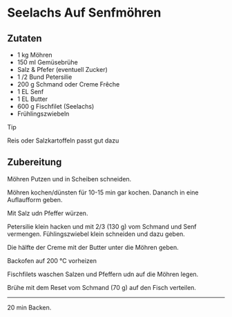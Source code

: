# Seelachs Auf Senfmöhren

## Zutaten

* 1 kg Möhren
* 150 ml Gemüsebrühe
* Salz & Pfefer (eventuell Zucker)
* 1 /2 Bund Petersilie
* 200 g Schmand oder Creme Frêche
* 1 EL Senf
* 1 EL Butter
* 600 g Fischfilet (Seelachs)
* Frühlingszwiebeln


> [!TIP]
> Reis oder Salzkartoffeln passt gut dazu

## Zubereitung

Möhren Putzen und in Scheiben schneiden.

Möhren kochen/dünsten für 10-15 min gar kochen. Dananch in eine Auflaufform geben.

Mit Salz udn Pfeffer würzen.


Petersilie klein hacken und mit 2/3 (130 g) vom Schmand und Senf vermengen. 
Fühlingszwiebel klein schneiden und dazu geben.


Die hälfte der Creme mit der Butter unter die Möhren geben.


Backofen auf 200 °C vorheizen

Fischfilets waschen Salzen und Pfeffern udn auf die Möhren legen.

Brühe mit dem Reset vom Schmand (70 g) auf den Fisch verteilen.

----

20 min Backen.





